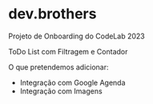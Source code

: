 # dev.brothers
Projeto de Onboarding do CodeLab 2023

ToDo List com Filtragem e Contador

O que pretendemos adicionar:

- Integração com Google Agenda
- Integração com Imagens
